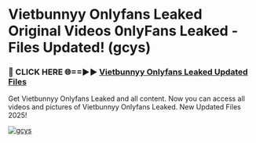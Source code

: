 # Vietbunnyy Onlyfans Leaked Original Videos 0nlyFans Leaked - Files Updated! (gcys)

<h3>🔴 CLICK HERE 🌐==►► <a href="https://tinyurl.com/x26r9saj" rel="nofollow">Vietbunnyy Onlyfans Leaked Updated Files</a></h3>

Get Vietbunnyy Onlyfans Leaked and all content. Now you can access all videos and pictures of Vietbunnyy Onlyfans Leaked. New Updated Files 2025!

[![gcys](https://i.imgur.com/LkgZPqh.gif)](https://tinyurl.com/x26r9saj)
